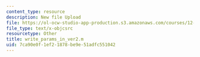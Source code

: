 ```yaml
---
content_type: resource
description: New file Upload
file: https://ol-ocw-studio-app-production.s3.amazonaws.com/courses/12-811-tropical-meteorology-spring-2011/7ca90e0f1ef21878be9e51adfc551042_write_params_in_ver2.m
file_type: text/x-objcsrc
resourcetype: Other
title: write_params_in_ver2.m
uid: 7ca90e0f-1ef2-1878-be9e-51adfc551042
---
```

